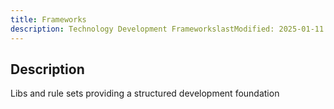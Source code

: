 ```yaml
---
title: Frameworks
description: Technology Development FrameworkslastModified: 2025-01-11
---
```


## Description

Libs and rule sets providing a structured development foundation
